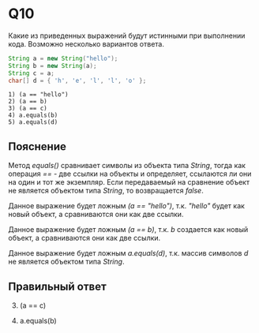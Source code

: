 # Q10
Какие из приведенных выражений будут истинными при выполнении кода. Возможно несколько вариантов ответа.

```java
String a = new String("hello");
String b = new String(a);
String c = a;
char[] d = { 'h', 'e', 'l', 'l', 'o' };
```

    1) (a == "hello")
    2) (a == b)
    3) (a == c)
    4) a.equals(b)
    5) a.equals(d)

## Пояснение

Метод *equals()* сравнивает символы из объекта типа *String*, тогда как операция *==* - две ссылки на объекты и определяет, ссылаются ли они на один и тот же экземпляр.
Если передаваемый на сравнение объект не является объектом типа *String*, то возвращается *false*.


Данное выражение будет ложным *(a == "hello")*, т.к. *"hello"* будет как новый объект, а сравниваются они как две ссылки.
 
Данное выражение будет ложным *(a == b)*, т.к. *b* создается как новый объект, а сравниваются они как две ссылки.

Данное выражение будет ложным *a.equals(d)*, т.к. массив символов *d* не является объектом типа *String*.

## Правильный ответ
3) (a == c)

4) a.equals(b)

